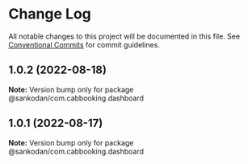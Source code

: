 # Change Log

All notable changes to this project will be documented in this file.
See [Conventional Commits](https://conventionalcommits.org) for commit guidelines.

## 1.0.2 (2022-08-18)

**Note:** Version bump only for package @sankodan/com.cabbooking.dashboard





## 1.0.1 (2022-08-17)

**Note:** Version bump only for package @sankodan/com.cabbooking.dashboard
